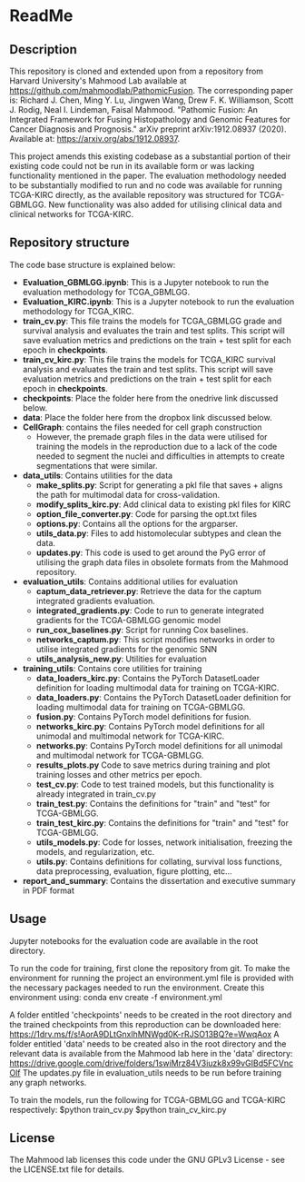 # ReadMe
## Description
This repository is cloned and extended upon from a repository from Harvard University's Mahmood Lab available at https://github.com/mahmoodlab/PathomicFusion. The corresponding paper is: Richard J. Chen, Ming Y. Lu, Jingwen Wang, Drew F. K. Williamson, Scott J. Rodig, Neal I. Lindeman, Faisal Mahmood. "Pathomic Fusion: An Integrated Framework for Fusing Histopathology and Genomic Features for Cancer Diagnosis and Prognosis." arXiv preprint arXiv:1912.08937 (2020). Available at: https://arxiv.org/abs/1912.08937. 

This project amends this existing codebase as a substantial portion of their existing code could not be run in its available form or was lacking functionality mentioned in the paper. The evaluation methodology needed to be substantially modified to run and no code was available for running TCGA-KIRC directly, as the available repository was structured for TCGA-GBMLGG. New functionality was also added for utilising clinical data and clinical networks for TCGA-KIRC.

## Repository structure
The code base structure is explained below: 
- **Evaluation_GBMLGG.ipynb**: This is a Jupyter notebook to run the evaluation methodology for TCGA_GBMLGG.
- **Evaluation_KIRC.ipynb**: This is a Jupyter notebook to run the evaluation methodology for TCGA_KIRC.
- **train_cv.py**: This file trains the models for TCGA_GBMLGG grade and survival analysis and evaluates the train and test splits. This script will save evaluation metrics and predictions on the train + test split for each epoch in **checkpoints**. 
- **train_cv_kirc.py**: This file trains the models for TCGA_KIRC survival analysis and evaluates the train and test splits. This script will save evaluation metrics and predictions on the train + test split for each epoch in **checkpoints**.
- **checkpoints**: Place the folder here from the onedrive link discussed below.
- **data**: Place the folder here from the dropbox link discussed below.
- **CellGraph**: contains the files needed for cell graph construction
    - However, the premade graph files in the data were utilised for training the models in the reproduction due to a lack of the code needed to segment the nuclei and difficulties in attempts to create segmentations that were similar.
- **data_utils**: Contains utilities for the data
    - **make_splits.py**: Script for generating a pkl file that saves + aligns the path for multimodal data for cross-validation.
    - **modify_splits_kirc.py**: Add clinical data to existing pkl files for KIRC
    - **option_file_converter.py**: Code for parsing the opt.txt files
    - **options.py**: Contains all the options for the argparser.
    - **utils_data.py**: Files to add histomolecular subtypes and clean the data.
    - **updates.py**: This code is used to get around the PyG error of utilising the graph data files in obsolete formats from the Mahmood repository.
- **evaluation_utils**: Contains additional utilies for evaluation
    - **captum_data_retriever.py**: Retrieve the data for the captum integrated gradients evaluation.
    - **integrated_gradients.py**: Code to run to generate integrated gradients for the TCGA-GBMLGG genomic model
    - **run_cox_baselines.py**: Script for running Cox baselines.
    - **networks_captum.py**: This script modifies networks in order to utilise integrated gradients for the genomic SNN
    - **utils_analysis_new.py**: Utilities for evaluation
- **training_utils**: Contains core utilities for training
    - **data_loaders_kirc.py**: Contains the PyTorch DatasetLoader definition for loading multimodal data for training on TCGA-KIRC.
    - **data_loaders.py**: Contains the PyTorch DatasetLoader definition for loading multimodal data for training on TCGA-GBMLGG.
    - **fusion.py**: Contains PyTorch model definitions for fusion.
    - **networks_kirc.py**: Contains PyTorch model definitions for all unimodal and multimodal network for TCGA-KIRC.
    - **networks.py**: Contains PyTorch model definitions for all unimodal and multimodal network for TCGA-GBMLGG.
    - **results_plots.py** Code to save metrics during training and plot training losses and other metrics per epoch.
    - **test_cv.py**: Code to test trained models, but this functionality is already integrated in train_cv.py
    - **train_test.py**: Contains the definitions for "train" and "test" for TCGA-GBMLGG. 
    - **train_test_kirc.py**: Contains the definitions for "train" and "test" for TCGA-GBMLGG.
    - **utils_models.py**: Code for losses, network initialisation, freezing the models, and regularization, etc.
    - **utils.py**: Contains definitions for collating, survival loss functions, data preprocessing, evaluation, figure plotting, etc...    
- **report_and_summary**: Contains the dissertation and executive summary in PDF format

## Usage
Jupyter notebooks for the evaluation code are available in the root directory. 

To run the code for training, first clone the repository from git. To make the environment for running the project an environment.yml file is provided with the necessary packages needed to run the environment. Create this environment using: conda env create -f environment.yml

A folder entitled 'checkpoints' needs to be created in the root directory and the trained checkpoints from this reproduction can be downloaded here: https://1drv.ms/f/s!AorA9DLtGnxlhMNWgd0K-rRJSO13BQ?e=WwqAox
A folder entitled 'data' needs to be created also in the root directory and the relevant data is available from the Mahmood lab here in the 'data' directory: https://drive.google.com/drive/folders/1swiMrz84V3iuzk8x99vGIBd5FCVncOlf
The updates.py file in evaluation_utils needs to be run before training any graph networks.

To train the models, run the following for TCGA-GBMLGG and TCGA-KIRC respectively:
$python train_cv.py 
$python train_cv_kirc.py 

## License
The Mahmood lab licenses this code under the GNU GPLv3 License - see the LICENSE.txt file for details. 
